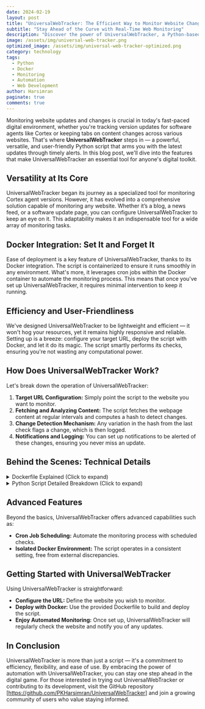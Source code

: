 ```yaml
---
date: 2024-02-19
layout: post
title: "UniversalWebTracker: The Efficient Way to Monitor Website Changes"
subtitle: "Stay Ahead of the Curve with Real-Time Web Monitoring"
description: "Discover the power of UniversalWebTracker, a Python-based script designed for effortless website monitoring. Whether you're tracking updates or changes, this tool keeps you informed with precision and ease."
image: /assets/img/universal-web-tracker.png
optimized_image: /assets/img/universal-web-tracker-optimized.png
category: technology
tags:
  - Python
  - Docker
  - Monitoring
  - Automation
  - Web Development
author: Harsimran
paginate: true
comments: true
---
```


Monitoring website updates and changes is crucial in today's fast-paced digital environment, whether you're tracking version updates for software agents like Cortex or keeping tabs on content changes across various websites. That's where **UniversalWebTracker** steps in — a powerful, versatile, and user-friendly Python script that arms you with the latest updates through timely alerts. In this blog post, we'll dive into the features that make UniversalWebTracker an essential tool for anyone's digital toolkit.

## Versatility at Its Core

UniversalWebTracker began its journey as a specialized tool for monitoring Cortex agent versions. However, it has evolved into a comprehensive solution capable of monitoring any website. Whether it’s a blog, a news feed, or a software update page, you can configure UniversalWebTracker to keep an eye on it. This adaptability makes it an indispensable tool for a wide array of monitoring tasks.

## Docker Integration: Set It and Forget It

Ease of deployment is a key feature of UniversalWebTracker, thanks to its Docker integration. The script is containerized to ensure it runs smoothly in any environment. What's more, it leverages cron jobs within the Docker container to automate the monitoring process. This means that once you've set up UniversalWebTracker, it requires minimal intervention to keep it running.

## Efficiency and User-Friendliness

We've designed UniversalWebTracker to be lightweight and efficient — it won't hog your resources, yet it remains highly responsive and reliable. Setting up is a breeze: configure your target URL, deploy the script with Docker, and let it do its magic. The script smartly performs its checks, ensuring you're not wasting any computational power.

## How Does UniversalWebTracker Work?

Let's break down the operation of UniversalWebTracker:

1. **Target URL Configuration:** Simply point the script to the website you want to monitor.
2. **Fetching and Analyzing Content:** The script fetches the webpage content at regular intervals and computes a hash to detect changes.
3. **Change Detection Mechanism:** Any variation in the hash from the last check flags a change, which is then logged.
4. **Notifications and Logging:** You can set up notifications to be alerted of these changes, ensuring you never miss an update.

## Behind the Scenes: Technical Details

<details>
<summary>Dockerfile Explained (Click to expand)</summary>

The Dockerfile for UniversalWebTracker creates a streamlined environment for the script to run, ensuring consistency across different platforms:

```dockerfile
# Start with a lightweight Python 3.8 image.
FROM python:3.8-slim

# Install cron for scheduling the script.
RUN apt-get update && apt-get -y install cron

# Set the working directory to /usr/src/app.
WORKDIR /usr/src/app

# Copy the cron schedule file and set permissions.
COPY crontab /etc/cron.d/simple-cron
RUN chmod 0644 /etc/cron.d/simple-cron && crontab /etc/cron.d/simple-cron

# Prepare for logging by creating a log file.
RUN touch /var/log/cron.log

# Install required Python packages.
COPY requirements.txt ./
RUN pip install --no-cache-dir -r requirements.txt

# Copy the script and other necessary files to the container.
COPY . .

# Execute the script, then start cron and follow the log output.
CMD python main.py && cron && tail -f /var/log/cron.log
```
This Dockerfile is carefully crafted to ensure that the environment is prepared for the UniversalWebTracker to run as intended, with all its dependencies met and scheduling in place.
</details>
<details>
<summary>Python Script Detailed Breakdown (Click to expand)</summary>

The `main.py` script is where the monitoring action takes place. Let's go through its core components:

```python
# The necessary modules for HTTP requests, hashing, and logging are imported.
import requests
import hashlib
import logging
from logging.handlers import RotatingFileHandler

# The URL to monitor and the paths for the hash storage and log files are set.
URL = "https://example.com"
HASH_FILE = "hash.txt"
LOG_FILE = "monitor.log"

# Logging is configured to output both to the console and to a rotating file.
# ...

def fetch_content(url):
    # This function is responsible for sending a request to the website and fetching its content.
    # An HTTP GET request is made to the 'url', and the content is returned.
    # In case of a request failure, it logs an error and returns None.
    ...

def compute_hash(content):
    # For any given content, this function computes and returns its SHA-256 hash.
    # This is useful for detecting changes in the content of the website.
    ...

def file_operations(file_name, mode, content=None):
    # A versatile function that either reads from a file (if mode is 'r') and returns its content,
    # or writes to a file (if mode is 'w') if 'content' is not None.
    ...

def monitor_website():
    # The main function orchestrates the monitoring process.
    # It reads the previous hash from the HASH_FILE, fetches the current website content,
    # computes the current hash, and compares it with the previous hash.
    # If there's a difference, it logs the change and updates the HASH_FILE with the new hash.
    ...

# This is the standard boilerplate for running the main function in Python scripts.
if __name__ == "__main__":
    monitor_website()
```
This script combines systematic web scraping with change detection and logging. It's a simple yet effective way to keep an eye on website updates without manual oversight.
</details>


## Advanced Features

Beyond the basics, UniversalWebTracker offers advanced capabilities such as:

- **Cron Job Scheduling:** Automate the monitoring process with scheduled checks.
- **Isolated Docker Environment:** The script operates in a consistent setting, free from external discrepancies.

## Getting Started with UniversalWebTracker

Using UniversalWebTracker is straightforward:

- **Configure the URL:** Define the website you wish to monitor.
- **Deploy with Docker:** Use the provided Dockerfile to build and deploy the script.
- **Enjoy Automated Monitoring:** Once set up, UniversalWebTracker will regularly check the website and notify you of any updates.

## In Conclusion

UniversalWebTracker is more than just a script — it's a commitment to efficiency, flexibility, and ease of use. By embracing the power of automation with UniversalWebTracker, you can stay one step ahead in the digital game. For those interested in trying out UniversalWebTracker or contributing to its development, visit the GitHub repository [https://github.com/PKHarsimran/UniversalWebTracker] and join a growing community of users who value staying informed.
